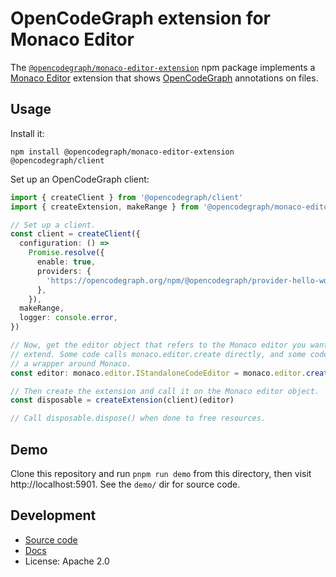 # OpenCodeGraph extension for Monaco Editor

The [`@opencodegraph/monaco-editor-extension`](https://www.npmjs.com/package/@opencodegraph/monaco-editor-extension) npm package implements a [Monaco Editor](https://microsoft.github.io/monaco-editor/) extension that shows [OpenCodeGraph](https://opencodegraph.org) annotations on files.

## Usage

Install it:

```shell
npm install @opencodegraph/monaco-editor-extension @opencodegraph/client
```

Set up an OpenCodeGraph client:

```typescript
import { createClient } from '@opencodegraph/client'
import { createExtension, makeRange } from '@opencodegraph/monaco-editor-extension'

// Set up a client.
const client = createClient({
  configuration: () =>
    Promise.resolve({
      enable: true,
      providers: {
        'https://opencodegraph.org/npm/@opencodegraph/provider-hello-world': true,
      },
    }),
  makeRange,
  logger: console.error,
})

// Now, get the editor object that refers to the Monaco editor you want to
// extend. Some code calls monaco.editor.create directly, and some code uses
// a wrapper around Monaco.
const editor: monaco.editor.IStandaloneCodeEditor = monaco.editor.create(/* ... */)

// Then create the extension and call it on the Monaco editor object.
const disposable = createExtension(client)(editor)

// Call disposable.dispose() when done to free resources.
```

## Demo

Clone this repository and run `pnpm run demo` from this directory, then visit http://localhost:5901. See the `demo/` dir for source code.

## Development

- [Source code](https://sourcegraph.com/github.com/sourcegraph/opencodegraph/-/tree/client/monaco-editor)
- [Docs](https://opencodegraph.org/docs/clients/monaco-editor)
- License: Apache 2.0
